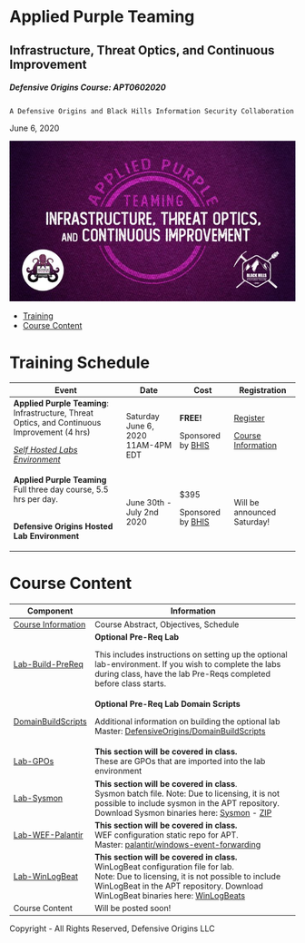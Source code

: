 # Applied Purple Teaming 
## Infrastructure, Threat Optics, and Continuous Improvement
##### Defensive Origins Course: APT0602020
`A Defensive Origins and Black Hills Information Security Collaboration`

June 6, 2020

![](https://github.com/DefensiveOrigins/dolib-images/raw/master/doc/images/APT06202001/EZRMAZUXYAAj-JD.jpg)

<!-- Start Document Outline -->

* [Training](#training)
* [Course Content](#course-content)

<!-- End Document Outline -->

 # Training Schedule

| Event                                    | Date                                   | Cost                                     | Registration                             |
|------------------------------------------|----------------------------------------|------------------------------------------|------------------------------------------|
| **Applied Purple Teaming**: Infrastructure, Threat Optics, and Continuous Improvement (4 hrs) <P>*[Self Hosted Labs Environment][2]* | Saturday June 6, 2020 <br>11AM-4PM EDT | **FREE!**<p>Sponsored by [BHIS](https://www.blackhillsinfosec.com/) | [Register](https://register.gotowebinar.com/register/7632358227918317070?source=kidogh) <P> [Course Information][3]|
| **Applied Purple Teaming**<br>Full three day course, 5.5 hrs per day.<P><br>**Defensive Origins Hosted Lab Environment** | June 30th - July 2nd 2020              | $395<p>Sponsored by [BHIS](https://www.blackhillsinfosec.com/) | Will be announced Saturday!                      |

# Course Content


| Component               | Information                              |
|-------------------------|------------------------------------------|
| [Course Information][3] | Course Abstract, Objectives, Schedule    |
| [Lab-Build-PreReq][4]        | **Optional Pre-Req Lab** <p> This includes instructions on setting up the optional lab-environment. If you wish to complete the labs during class, have the lab Pre-Reqs completed before class starts.  |
| [DomainBuildScripts][5] | **Optional Pre-Req Lab Domain Scripts** <p> Additional information on building the optional lab<br>Master: [DefensiveOrigins/DomainBuildScripts](https://github.com/DefensiveOrigins/DomainBuildScripts) |
| [Lab-GPOs][6]           | **This section will be covered in class.**<br>These are GPOs that are imported into the lab environment |
| [Lab-Sysmon][7]         | **This section will be covered in class**.<br>Sysmon batch file.  Note: Due to licensing, it is not possible to include sysmon in the APT repository.  Download Sysmon binaries here: [Sysmon](https://docs.microsoft.com/en-us/sysinternals/downloads/sysmon)  - [ZIP](https://download.sysinternals.com/files/Sysmon.zip) |
| [Lab-WEF-Palantir][8]   | **This section will be covered in class.**<br>WEF configuration static repo for APT.  <br>Master: [palantir/windows-event-forwarding](https://github.com/palantir/windows-event-forwarding) |
| [Lab-WinLogBeat][9]     | **This section will be covered in class.**<br>WinLogBeat configuration file for lab. <br> Note: Due to licensing, it is not possible to include WinLogBeat in the APT repository.  Download WinLogBeat binaries here: [WinLogBeats](https://www.elastic.co/downloads/beats/winlogbeat) |
| Course Content          | Will be posted soon!                     |


Copyright - All Rights Reserved, Defensive Origins LLC

  [1]: CourseInformation.md
  [2]: Lab-Build-PreReq
  [3]: CourseInformation.md
  [4]: Lab-Build-PreReq
  [5]: Lab-DomainBuildScripts
  [6]: Lab-GPOs
  [7]: Lab-Sysmon
  [8]: Lab-WEF-Palantir
  [9]: Lab-WinLogBeat
